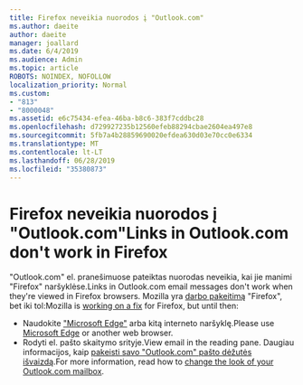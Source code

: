 ```yaml
---
title: Firefox neveikia nuorodos į "Outlook.com"
ms.author: daeite
author: daeite
manager: joallard
ms.date: 6/4/2019
ms.audience: Admin
ms.topic: article
ROBOTS: NOINDEX, NOFOLLOW
localization_priority: Normal
ms.custom:
- "813"
- "8000048"
ms.assetid: e6c75434-efea-46ba-b8c6-383f7cddbc28
ms.openlocfilehash: d729927235b12560efeb88294cbae2604ea497e8
ms.sourcegitcommit: 5fb7a4b28859690020efdea630d03e70cc0e6334
ms.translationtype: MT
ms.contentlocale: lt-LT
ms.lasthandoff: 06/28/2019
ms.locfileid: "35380873"
---
```

# <a name="links-in-outlookcom-dont-work-in-firefox"></a><span data-ttu-id="84a6e-102">Firefox neveikia nuorodos į "Outlook.com"</span><span class="sxs-lookup"><span data-stu-id="84a6e-102">Links in Outlook.com don't work in Firefox</span></span>

<span data-ttu-id="84a6e-103">"Outlook.com" el. pranešimuose pateiktas nuorodas neveikia, kai jie manimi "Firefox" naršyklėse.</span><span class="sxs-lookup"><span data-stu-id="84a6e-103">Links in Outlook.com email messages don't work when they're viewed in Firefox browsers.</span></span> <span data-ttu-id="84a6e-104">Mozilla yra [darbo pakeitimą](https://go.microsoft.com/fwlink/p/?linkid=2001502&amp;clcid=0x409) "Firefox", bet iki tol:</span><span class="sxs-lookup"><span data-stu-id="84a6e-104">Mozilla is [working on a fix](https://go.microsoft.com/fwlink/p/?linkid=2001502&amp;clcid=0x409) for Firefox, but until then:</span></span>
  
- <span data-ttu-id="84a6e-105">Naudokite ["Microsoft Edge"](https://go.microsoft.com/fwlink/p/?linkid=2001503&amp;clcid=0x409) arba kitą interneto naršyklę.</span><span class="sxs-lookup"><span data-stu-id="84a6e-105">Please use [Microsoft Edge](https://go.microsoft.com/fwlink/p/?linkid=2001503&amp;clcid=0x409) or another web browser.</span></span>
- <span data-ttu-id="84a6e-106">Rodyti el. pašto skaitymo srityje.</span><span class="sxs-lookup"><span data-stu-id="84a6e-106">View email in the reading pane.</span></span> <span data-ttu-id="84a6e-107">Daugiau informacijos, kaip [pakeisti savo "Outlook.com" pašto dėžutės išvaizdą](https://go.microsoft.com/fwlink/p/?linkid=2001401&amp;clcid=0x409).</span><span class="sxs-lookup"><span data-stu-id="84a6e-107">For more information, read how to [change the look of your Outlook.com mailbox](https://go.microsoft.com/fwlink/p/?linkid=2001401&amp;clcid=0x409).</span></span>
